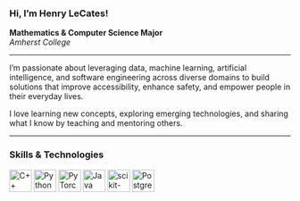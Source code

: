 ### Hi, I’m **Henry LeCates**!

**Mathematics & Computer Science Major**  
*Amherst College*

--- 

I’m passionate about leveraging data, machine learning, artificial intelligence, and software engineering across diverse domains to build solutions that improve accessibility, enhance safety, and empower people in their everyday lives.

I love learning new concepts, exploring emerging technologies, and sharing what I know by teaching and mentoring others.

---

### Skills & Technologies

<p align="left">
  <a href="https://isocpp.org/" target="_blank">
    <img src="https://cdn.jsdelivr.net/gh/devicons/devicon/icons/cplusplus/cplusplus-original.svg"
         alt="C++" width="40" /></a>
  <a href="https://www.python.org/" target="_blank">
    <img src="https://cdn.jsdelivr.net/gh/devicons/devicon/icons/python/python-original.svg"
         alt="Python" width="40" /></a>
  <a href="https://pytorch.org/" target="_blank">
    <img src="https://cdn.jsdelivr.net/gh/devicons/devicon/icons/pytorch/pytorch-original.svg"
         alt="PyTorch" width="40" /></a>
  <a href="https://www.java.com/" target="_blank">
    <img src="https://cdn.jsdelivr.net/gh/devicons/devicon/icons/java/java-original.svg"
         alt="Java" width="40" /></a>
  <a href="https://scikit-learn.org/" target="_blank">
    <img src="https://cdn.jsdelivr.net/gh/devicons/devicon/icons/scikitlearn/scikitlearn-original.svg"
         alt="scikit-learn" width="40" /></a>
  <a href="https://www.postgresql.org/" target="_blank">
    <img src="https://cdn.jsdelivr.net/gh/devicons/devicon/icons/postgresql/postgresql-original.svg"
         alt="PostgreSQL" width="40" /></a>
</p>

